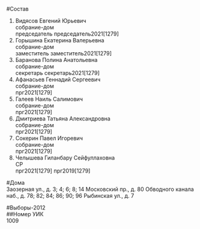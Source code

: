 #Состав  
1. Видясов Евгений Юрьевич  
    собрание-дом  
    председатель председатель2021[1279]  
2. Горышина Екатерина Валерьевна  
    собрание-дом  
    заместитель заместитель2021[1279]  
3. Баранова Полина Анатольевна  
    собрание-дом  
    секретарь секретарь2021[1279]  
4. Афанасьев Геннадий Сергеевич  
    собрание-дом  
    прг2021[1279]  
5. Галеев Наиль Салимович  
    собрание-дом  
    прг2021[1279]  
6. Дмитриева Татьяна Александровна  
    собрание-дом  
    прг2021[1279]  
7. Сокерин Павел Игоревич  
    собрание-дом  
    прг2021[1279]  
8. Челышева Гиланбару Сейфуллаховна  
    СР  
    прг2021[1279] прг2019[1279]  

#Дома  
Заозерная ул., д. 3; 4; 6; 8; 14 Московский пр., д. 80 Обводного канала наб., д. 78; 82; 84; 86; 90; 96 Рыбинская ул., д. 7  
  
#Выборы-2012  
##Номер УИК  
1009  
